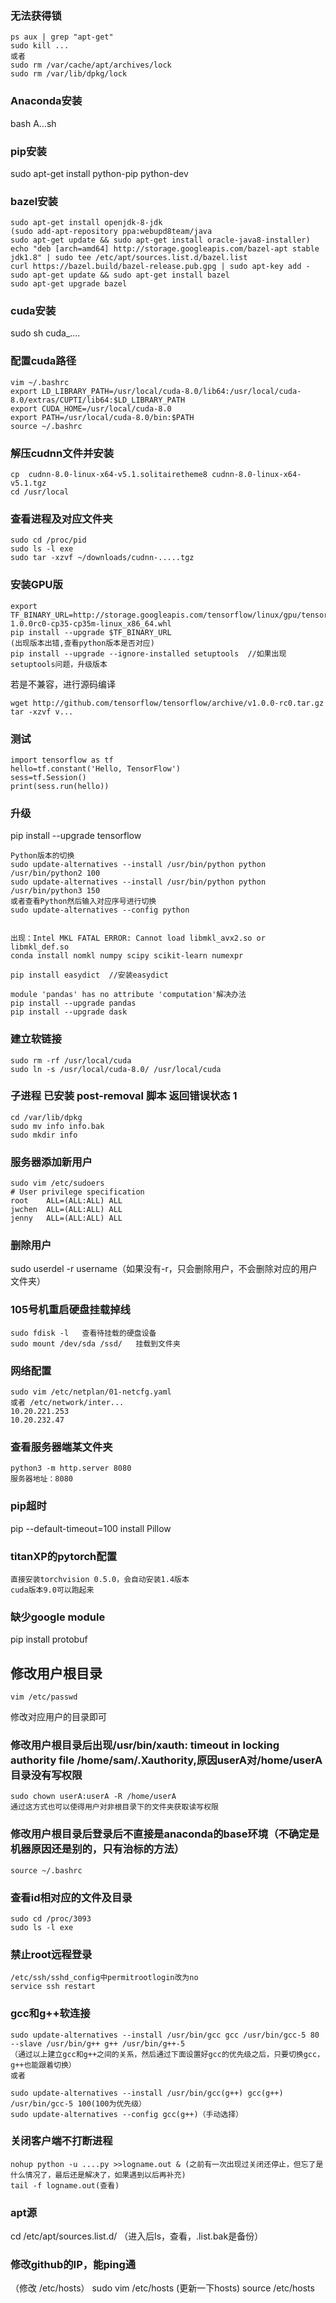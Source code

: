 ### 无法获得锁
```
ps aux | grep "apt-get"
sudo kill ...
或者
sudo rm /var/cache/apt/archives/lock
sudo rm /var/lib/dpkg/lock
```

### Anaconda安装
bash A...sh

### pip安装
sudo apt-get install python-pip python-dev

### bazel安装
```
sudo apt-get install openjdk-8-jdk
(sudo add-apt-repository ppa:webupd8team/java
sudo apt-get update && sudo apt-get install oracle-java8-installer)
echo "deb [arch=amd64] http://storage.googleapis.com/bazel-apt stable jdk1.8" | sudo tee /etc/apt/sources.list.d/bazel.list
curl https://bazel.build/bazel-release.pub.gpg | sudo apt-key add -
sudo apt-get update && sudo apt-get install bazel
sudo apt-get upgrade bazel
```

### cuda安装
sudo sh cuda_....

### 配置cuda路径
```
vim ~/.bashrc
export LD_LIBRARY_PATH=/usr/local/cuda-8.0/lib64:/usr/local/cuda-8.0/extras/CUPTI/lib64:$LD_LIBRARY_PATH
export CUDA_HOME=/usr/local/cuda-8.0
export PATH=/usr/local/cuda-8.0/bin:$PATH
source ~/.bashrc
```

### 解压cudnn文件并安装
```
cp  cudnn-8.0-linux-x64-v5.1.solitairetheme8 cudnn-8.0-linux-x64-v5.1.tgz
cd /usr/local
```

### 查看进程及对应文件夹
```
sudo cd /proc/pid
sudo ls -l exe
sudo tar -xzvf ~/downloads/cudnn-.....tgz
```

### 安装GPU版
```
export TF_BINARY_URL=http://storage.googleapis.com/tensorflow/linux/gpu/tensorflow_gpu-1.0.0rc0-cp35-cp35m-linux_x86_64.whl
pip install --upgrade $TF_BINARY_URL
(出现版本出错,查看python版本是否对应)
pip install --upgrade --ignore-installed setuptools  //如果出现setuptools问题，升级版本
```

若是不兼容，进行源码编译
```
wget http://github.com/tensorflow/tensorflow/archive/v1.0.0-rc0.tar.gz
tar -xzvf v...
```

### 测试
```
import tensorflow as tf
hello=tf.constant('Hello, TensorFlow')
sess=tf.Session()
print(sess.run(hello))
```

### 升级
pip install --upgrade tensorflow

```
Python版本的切换
sudo update-alternatives --install /usr/bin/python python /usr/bin/python2 100
sudo update-alternatives --install /usr/bin/python python /usr/bin/python3 150
或者查看Python然后输入对应序号进行切换
sudo update-alternatives --config python


出现：Intel MKL FATAL ERROR: Cannot load libmkl_avx2.so or libmkl_def.so
conda install nomkl numpy scipy scikit-learn numexpr

pip install easydict  //安装easydict

module 'pandas' has no attribute 'computation'解决办法
pip install --upgrade pandas
pip install --upgrade dask
```

### 建立软链接
```
sudo rm -rf /usr/local/cuda
sudo ln -s /usr/local/cuda-8.0/ /usr/local/cuda
```

### 子进程 已安装 post-removal 脚本 返回错误状态 1
```
cd /var/lib/dpkg
sudo mv info info.bak
sudo mkdir info
```

### 服务器添加新用户
```adduser jenny --home /ssd/jenny
sudo vim /etc/sudoers
# User privilege specification
root    ALL=(ALL:ALL) ALL
jwchen  ALL=(ALL:ALL) ALL
jenny   ALL=(ALL:ALL) ALL
```

### 删除用户
sudo userdel -r username（如果没有-r，只会删除用户，不会删除对应的用户文件夹）


### 105号机重启硬盘挂载掉线
```
sudo fdisk -l   查看待挂载的硬盘设备
sudo mount /dev/sda /ssd/   挂载到文件夹
```

### 网络配置
```
sudo vim /etc/netplan/01-netcfg.yaml
或者 /etc/network/inter...
10.20.221.253
10.20.232.47
```

### 查看服务器端某文件夹
```
python3 -m http.server 8080
服务器地址：8080
```

### pip超时
pip --default-timeout=100 install  Pillow

### titanXP的pytorch配置
```
直接安装torchvision 0.5.0，会自动安装1.4版本
cuda版本9.0可以跑起来
```

### 缺少google module
pip install protobuf

## 修改用户根目录
```
vim /etc/passwd
```
修改对应用户的目录即可

### 修改用户根目录后出现/usr/bin/xauth: timeout in locking authority file /home/sam/.Xauthority,原因userA对/home/userA目录没有写权限 
```
sudo chown userA:userA -R /home/userA
通过这方式也可以使得用户对非根目录下的文件夹获取读写权限
```
### 修改用户根目录后登录后不直接是anaconda的base环境（不确定是机器原因还是别的，只有治标的方法）
```
source ~/.bashrc
```

### 查看id相对应的文件及目录
```
sudo cd /proc/3093
sudo ls -l exe
```

### 禁止root远程登录
```
/etc/ssh/sshd_config中permitrootlogin改为no
service ssh restart
```

### gcc和g++软连接
```
sudo update-alternatives --install /usr/bin/gcc gcc /usr/bin/gcc-5 80 --slave /usr/bin/g++ g++ /usr/bin/g++-5
（通过以上建立gcc和g++之间的关系，然后通过下面设置好gcc的优先级之后，只要切换gcc，g++也能跟着切换）
或者

sudo update-alternatives --install /usr/bin/gcc(g++) gcc(g++) /usr/bin/gcc-5 100(100为优先级）
sudo update-alternatives --config gcc(g++)（手动选择）
```

### 关闭客户端不打断进程
```
nohup python -u ....py >>logname.out & (之前有一次出现过关闭还停止，但忘了是什么情况了，最后还是解决了，如果遇到以后再补充)
tail -f logname.out(查看)
```

### apt源
cd /etc/apt/sources.list.d/ （进入后ls，查看，.list.bak是备份）

### 修改github的IP，能ping通
（修改 /etc/hosts）
sudo vim /etc/hosts
(更新一下hosts)
source /etc/hosts
